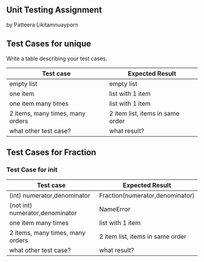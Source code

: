 ## Unit Testing Assignment

by Patteera Likitamnuayporn


## Test Cases for unique

Write a table describing your test cases.

| Test case              |  Expected Result    |
|------------------------|---------------------|
| empty list             |  empty list         |
| one item               |  list with 1 item   |
| one item many times    |  list with 1 item   |
| 2 items, many times, many orders | 2 item list, items in same order  |
| what other test case?  |  what result?       |


## Test Cases for Fraction

### Test Case for __init__

| Test case              |  Expected Result    |
|------------------------|---------------------|
| (int) numerator,denominator  |  Fraction(numerator,denominator)  |
| (not int) numerator,denominator |  NameError   |
| one item many times    |  list with 1 item   |
| 2 items, many times, many orders | 2 item list, items in same order  |
| what other test case?  |  what result?       |
